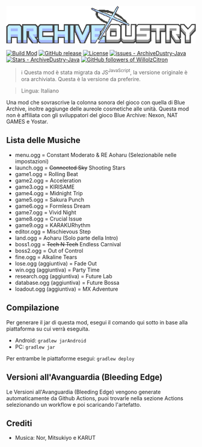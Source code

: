 
![Archivedustry logo](/assets/sprites-override/ui/logo.png)

[![Build Mod](https://github.com/WilloIzCitron/ArchiveDustry-Java/workflows/Build%20Mod/badge.svg)](https://github.com/WilloIzCitron/ArchiveDustry-Java/actions?query=workflow:"Build+Mod")
[![GitHub release](https://img.shields.io/github/release/WilloIzCitron/ArchiveDustry-Java?include_prereleases=&sort=semver&color=blue)](https://github.com/WilloIzCitron/ArchiveDustry-Java/releases/)
[![License](https://img.shields.io/badge/License-MIT-blue)](https://github.com/WilloIzCitron/ArchiveDustry-Java/blob/master/LICENSE)
[![issues - ArchiveDustry-Java](https://img.shields.io/github/issues/WilloIzCitron/ArchiveDustry-Java)](https://github.com/WilloIzCitron/ArchiveDustry-Java/issues)
[![Stars - ArchiveDustry-Java](https://img.shields.io/github/stars/WilloIzCitron/ArchiveDustry-Java)](https://github.com/WilloIzCitron/ArchiveDustry-Java/stargazers)
[![GitHub followers of WilloIzCitron](https://img.shields.io/github/followers/WilloIzCitron)](https://github.com/WilloIzCitron)


> ℹ️ Questa mod è stata migrata da JS<sup>JavaScript</sup>, la versione originale è ora archiviata. Questa è la versione da preferire.

> Lingua: Italiano

Una mod che sovrascrive la colonna sonora del gioco con quella di Blue Archive, inoltre aggiunge delle aureole cosmetiche alle unità. Questa mod non è affiliata con gli sviluppatori del gioco Blue Archive: Nexon, NAT GAMES e Yostar. 

## Lista delle Musiche
  - menu.ogg = Constant Moderato & RE Aoharu (Selezionabile nelle impostazioni)
  - launch.ogg = ~~Connected Sky~~ Shooting Stars
  - game1.ogg = Rolling Beat
  - game2.ogg = Acceleration
  - game3.ogg = KIRISAME
  - game4.ogg = Midnight Trip
  - game5.ogg = Sakura Punch
  - game6.ogg = Formless Dream
  - game7.ogg = Vivid Night
  - game8.ogg = Crucial Issue
  - game9.ogg = KARAKURhythm
  - editor.ogg = Mischievous Step
  - land.ogg = Aoharu (Solo parte della Intro)
  - boss1.ogg = ~~Tech N Tech~~ Endless Carnival
  - boss2.ogg = Out of Control
  - fine.ogg = Alkaline Tears
  - lose.ogg (aggiuntiva) = Fade Out
  - win.ogg (aggiuntiva) = Party Time
  - research.ogg (aggiuntiva) = Future Lab
  - database.ogg (aggiuntiva) = Future Bossa
  - loadout.ogg (aggiuntiva) = MX Adventure

## Compilazione

Per generare il jar di questa mod, esegui il comando qui sotto in base alla piattaforma su cui verrà eseguita.
- Android: `gradlew jarAndroid`
- PC: `gradlew jar`

Per entrambe le piattaforme esegui: `gradlew deploy`

## Versioni all'Avanguardia (Bleeding Edge)
Le Versioni all'Avanguardia (Bleeding Edge) vengono generate automaticamente da Github Actions, puoi trovarle nella sezione Actions selezionando un workflow e poi scaricando l'artefatto.

## Crediti
- Musica: Nor, Mitsukiyo e KARUT
